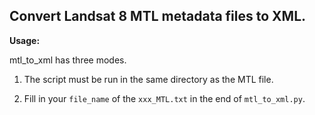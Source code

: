 ## **Convert Landsat 8 MTL metadata files to XML.**

**Usage:**

mtl_to_xml has three modes.

1. The script must be run in the same directory as the MTL file.

2. Fill in your `file_name` of the `xxx_MTL.txt` in the end of `mtl_to_xml.py`.